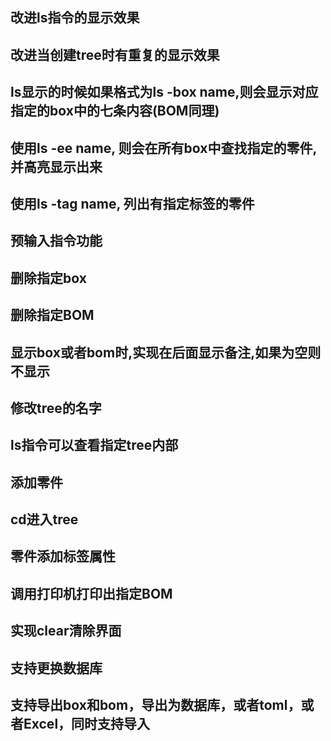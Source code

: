## 改进ls指令的显示效果

## 改进当创建tree时有重复的显示效果

## ls显示的时候如果格式为ls -box name,则会显示对应指定的box中的七条内容(BOM同理)

## 使用ls -ee name, 则会在所有box中查找指定的零件,并高亮显示出来

## 使用ls -tag name, 列出有指定标签的零件

## 预输入指令功能

## 删除指定box

## 删除指定BOM

## 显示box或者bom时,实现在后面显示备注,如果为空则不显示

## 修改tree的名字

## ls指令可以查看指定tree内部

## 添加零件

## cd进入tree

## 零件添加标签属性

## 调用打印机打印出指定BOM

## 实现clear清除界面

## 支持更换数据库

## 支持导出box和bom，导出为数据库，或者toml，或者Excel，同时支持导入
